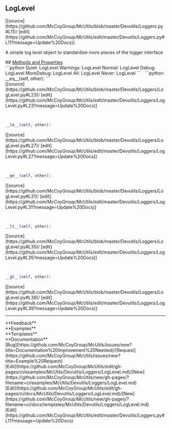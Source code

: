 ## <a id="McUtils.Devutils.Loggers.LogLevel">LogLevel</a> 

<div class="docs-source-link" markdown="1">
[[source](https://github.com/McCoyGroup/McUtils/blob/master/Devutils/Loggers.py#L11)/
[edit](https://github.com/McCoyGroup/McUtils/edit/master/Devutils/Loggers.py#L11?message=Update%20Docs)]
</div>

A simple log level object to standardize more pieces of the logger interface







<div class="collapsible-section">
 <div class="collapsible-section collapsible-section-header" markdown="1">
## <a class="collapse-link" data-toggle="collapse" href="#methods" markdown="1"> Methods and Properties</a> <a class="float-right" data-toggle="collapse" href="#methods"><i class="fa fa-chevron-down"></i></a>
 </div>
 <div class="collapsible-section collapsible-section-body collapse show" id="methods" markdown="1">
 ```python
Quiet: LogLevel
Warnings: LogLevel
Normal: LogLevel
Debug: LogLevel
MoreDebug: LogLevel
All: LogLevel
Never: LogLevel
```
<a id="McUtils.Devutils.Loggers.LogLevel.__eq__" class="docs-object-method">&nbsp;</a> 
```python
__eq__(self, other): 
```
<div class="docs-source-link" markdown="1">
[[source](https://github.com/McCoyGroup/McUtils/blob/master/Devutils/Loggers/LogLevel.py#L23)/
[edit](https://github.com/McCoyGroup/McUtils/edit/master/Devutils/Loggers/LogLevel.py#L23?message=Update%20Docs)]
</div>


<a id="McUtils.Devutils.Loggers.LogLevel.__le__" class="docs-object-method">&nbsp;</a> 
```python
__le__(self, other): 
```
<div class="docs-source-link" markdown="1">
[[source](https://github.com/McCoyGroup/McUtils/blob/master/Devutils/Loggers/LogLevel.py#L27)/
[edit](https://github.com/McCoyGroup/McUtils/edit/master/Devutils/Loggers/LogLevel.py#L27?message=Update%20Docs)]
</div>


<a id="McUtils.Devutils.Loggers.LogLevel.__ge__" class="docs-object-method">&nbsp;</a> 
```python
__ge__(self, other): 
```
<div class="docs-source-link" markdown="1">
[[source](https://github.com/McCoyGroup/McUtils/blob/master/Devutils/Loggers/LogLevel.py#L31)/
[edit](https://github.com/McCoyGroup/McUtils/edit/master/Devutils/Loggers/LogLevel.py#L31?message=Update%20Docs)]
</div>


<a id="McUtils.Devutils.Loggers.LogLevel.__lt__" class="docs-object-method">&nbsp;</a> 
```python
__lt__(self, other): 
```
<div class="docs-source-link" markdown="1">
[[source](https://github.com/McCoyGroup/McUtils/blob/master/Devutils/Loggers/LogLevel.py#L35)/
[edit](https://github.com/McCoyGroup/McUtils/edit/master/Devutils/Loggers/LogLevel.py#L35?message=Update%20Docs)]
</div>


<a id="McUtils.Devutils.Loggers.LogLevel.__gt__" class="docs-object-method">&nbsp;</a> 
```python
__gt__(self, other): 
```
<div class="docs-source-link" markdown="1">
[[source](https://github.com/McCoyGroup/McUtils/blob/master/Devutils/Loggers/LogLevel.py#L39)/
[edit](https://github.com/McCoyGroup/McUtils/edit/master/Devutils/Loggers/LogLevel.py#L39?message=Update%20Docs)]
</div>



 </div>
</div>












---


<div markdown="1" class="text-secondary">
<div class="container">
  <div class="row">
   <div class="col" markdown="1">
**Feedback**   
</div>
   <div class="col" markdown="1">
**Examples**   
</div>
   <div class="col" markdown="1">
**Templates**   
</div>
   <div class="col" markdown="1">
**Documentation**   
</div>
   <div class="col" markdown="1">
   
</div>
   <div class="col" markdown="1">
   
</div>
   <div class="col" markdown="1">
   
</div>
</div>
  <div class="row">
   <div class="col" markdown="1">
[Bug](https://github.com/McCoyGroup/McUtils/issues/new?title=Documentation%20Improvement%20Needed)/[Request](https://github.com/McCoyGroup/McUtils/issues/new?title=Example%20Request)   
</div>
   <div class="col" markdown="1">
[Edit](https://github.com/McCoyGroup/McUtils/edit/gh-pages/ci/examples/McUtils/Devutils/Loggers/LogLevel.md)/[New](https://github.com/McCoyGroup/McUtils/new/gh-pages/?filename=ci/examples/McUtils/Devutils/Loggers/LogLevel.md)   
</div>
   <div class="col" markdown="1">
[Edit](https://github.com/McCoyGroup/McUtils/edit/gh-pages/ci/docs/McUtils/Devutils/Loggers/LogLevel.md)/[New](https://github.com/McCoyGroup/McUtils/new/gh-pages/?filename=ci/docs/templates/McUtils/Devutils/Loggers/LogLevel.md)   
</div>
   <div class="col" markdown="1">
[Edit](https://github.com/McCoyGroup/McUtils/edit/master/Devutils/Loggers.py#L11?message=Update%20Docs)   
</div>
   <div class="col" markdown="1">
   
</div>
   <div class="col" markdown="1">
   
</div>
   <div class="col" markdown="1">
   
</div>
</div>
</div>
</div>